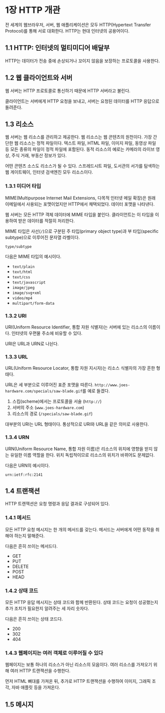 # 1장 HTTP 개관

전 세계의 웹브라우저, 서버, 웹 애플리케이션은 모두 HTTP(Hypertext Transfer Protocol)를 통해 서로 대화한다. HTTP는 현대 인터넷의 공용어이다.

## 1.1 HTTP: 인터넷의 멀티미디어 배달부

HTTP는 데이터가 전송 중에 손상되거나 꼬이지 않음을 보장하는 프로토콜을 사용한다.

## 1.2 웹 클라이언트와 서버

웹 서버는 HTTP 프로토콜로 통신하기 때문에 HTTP 서버라고 불린다.

클라이언트는 서버에게 HTTP 요청을 보내고, 서버는 요청된 데이터를 HTTP 응답으로 돌려준다.

## 1.3 리소스

웹 서버는 웹 리소스를 관리하고 제공한다. 웹 리소스는 웹 콘텐츠의 원천이다. 가장 간단한 웹 리소스는 정적 파일이다. 텍스트 파일, HTML 파일, 이미지 파일, 동영상 파일 등 모든 종류의 파일이 정적 파일에 포함된다. 동적 리소스의 예로는 카메라의 라이브 영상, 주식 거래, 부동산 정보가 있다.

어떤 콘텐츠 소스도 리소스가 될 수 있다. 스프레드시트 파일, 도서관의 서가를 탐색하는 웹 게이트웨이, 인터넷 검색엔진 모두 리소스이다.

### 1.3.1 미디어 타입

MIME(Multipurpose Internet Mail Extensions, 다목적 인터넷 메일 확장)은 원래 이메일에서 사용되는 포맷이었지만 HTTP에서 채택되었다. 데이터 포맷을 나타낸다.

웹 서버는 모든 HTTP 객체 데이터에 MIME 타입을 붙인다. 클라이언트는 이 타입을 이용하여 받은 데이터를 적절히 처리한다.

MIME 타입은 사선(`/`)으로 구분된 주 타입(primary object type)과 부 타입(specific subtype)으로 이루어진 문자열 라벨이다.

```
type/subtype
```

다음은 MIME 타입의 예시이다.

- `text/plain`
- `text/html`
- `text/css`
- `text/javascript`
- `image/jpeg`
- `image/svg+xml`
- `video/mp4`
- `multipart/form-data`

### 1.3.2 URI

URI(Uniform Resource Identifier, 통합 자원 식별자)는 서버에 있는 리소스의 이름이다. 인터넷의 우편물 주소에 비유할 수 있다.

URI은 URL과 URN로 나뉜다.

### 1.3.3 URL

URL(Uniform Resource Locator, 통합 자원 지시자)는 리소스 식별자의 가장 흔한 형태다.

URL은 세 부분으로 이루어진 표준 포맷을 따른다. `http://www.joes-hardware.com/specials/saw-blade.gif`를 예로 들겠다.

1. 스킴(scheme)에서는 프로토콜을 서술 (`http://`)
2. 서버의 주소 (`www.joes-hardware.com`)
3. 리소스의 경로 (`/specials/saw-blade.gif`)

대부분의 URI는 URL 형태이다. 통상적으로 URI와 URL을 같은 의미로 사용한다.

### 1.3.4 URN

URN(Uniform Resource Name, 통합 자원 이름)은 리소스의 위치에 영향을 받지 않는 유일한 이름 역할을 한다. 위치 독립적이므로 리소스의 위치가 바뀌어도 문제없다.

다음은 URN의 예시이다.

```
urn:ietf:rfc:2141
```

## 1.4 트랜잭션

HTTP 트랜잭션은 요청 명령과 응답 결과로 구성되어 있다.

### 1.4.1 메서드

모든 HTTP 요청 메시지는 한 개의 메서드를 갖는다. 메서드는 서버에게 어떤 동작을 취해야 하는지 말해준다.

다음은 흔히 쓰이는 메서드다.

- GET
- PUT
- DELETE
- POST
- HEAD

### 1.4.2 상태 코드

모든 HTTP 응답 메시지는 상태 코드와 함께 반환된다. 상태 코드는 요청이 성공했는지 추가 조치가 필요한지 알려주는 세 자리 숫자다.

다음은 흔히 쓰이는 상태 코드다.

- 200
- 302
- 404

### 1.4.3 웹페이지는 여러 객체로 이루어질 수 있다

웹페이지는 보통 하나의 리소스가 아닌 리소스의 모음이다. 여러 리소스를 가져오기 위해 여러 HTTP 트랜잭션을 수행한다.

먼저 HTML 뼈대를 가져온 뒤, 추가로 HTTP 트랜잭션을 수행하여 이미지, 그래픽 조각, 자바 애플릿 등을 가져온다.

## 1.5 메시지